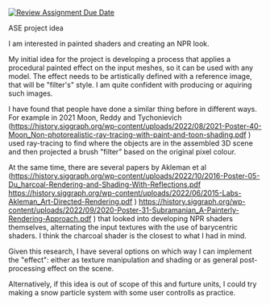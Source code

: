[![Review Assignment Due Date](https://classroom.github.com/assets/deadline-readme-button-22041afd0340ce965d47ae6ef1cefeee28c7c493a6346c4f15d667ab976d596c.svg)](https://classroom.github.com/a/RM1pL2Qm)


ASE project idea
 
I am interested in painted shaders and creating an NPR look.

My initial idea for the project is developing a process that applies a procedural painted effect on the input meshes, so it can be used with any model. 
The effect needs to be artistically defined with a reference image, that will be "filter's" style. I am quite confident with producing or aquiring such images.

I have found that people have done a similar thing before in different ways. For example in 2021 Moon, Reddy and Tychonievich (https://history.siggraph.org/wp-content/uploads/2022/08/2021-Poster-40-Moon_Non-photorealistic-ray-tracing-with-paint-and-toon-shading.pdf )
used ray-tracing to find where the objects are in the assembled 3D scene and then projected a brush "filter" based on the original pixel colour. 

At the same time, there are several papers by Akleman et al (https://history.siggraph.org/wp-content/uploads/2022/10/2016-Poster-05-Du_harcoal-Rendering-and-Shading-With-Reflections.pdf
                                                             https://history.siggraph.org/wp-content/uploads/2022/06/2015-Labs-Akleman_Art-Directed-Rendering.pdf )
                                                             https://history.siggraph.org/wp-content/uploads/2022/09/2020-Poster-31-Subramanian_A-Painterly-Rendering-Approach.pdf )
that looked into developing NPR shaders themselves, alternating the input textures with the use of barycentric shaders. I think the charcoal shader is the closest to what I had in mind. 

Given this research, I have several options on which way I can implement the "effect": either as texture manipulation and shading or as general post-processing effect on the scene. 

Alternatively, if this idea is out of scope of this and furture units, I could try making a snow particle system with some user controlls as practice.  

